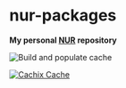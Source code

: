 # nur-packages

**My personal [NUR](https://github.com/nix-community/NUR) repository**

<!-- Remove this if you don't use github actions -->
![Build and populate cache](https://github.com/AsterisMono/nur-packages/workflows/Build%20and%20populate%20cache/badge.svg)

[![Cachix Cache](https://img.shields.io/badge/cachix-asterismono-blue.svg)](https://asterismono.cachix.org)


